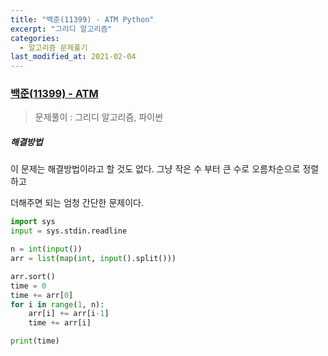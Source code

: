 ```yaml
---
title: "백준(11399) - ATM Python"
excerpt: "그리디 알고리즘"
categories:
  - 알고리즘 문제풀기
last_modified_at: 2021-02-04
---
```


### [백준(11399) - ATM](https://www.acmicpc.net/problem/11399)

> 문제풀이 : 그리디 알고리즘, 파이썬

##### 해결방법 

이 문제는 해결방법이라고 할 것도 없다. 그냥 작은 수 부터 큰 수로 오름차순으로 정렬하고

더해주면 되는 엄청 간단한 문제이다.

```python
import sys
input = sys.stdin.readline

n = int(input())
arr = list(map(int, input().split()))

arr.sort()
time = 0
time += arr[0]
for i in range(1, n):
    arr[i] += arr[i-1]
    time += arr[i]

print(time)
```